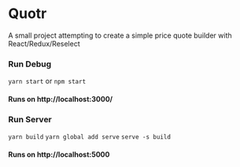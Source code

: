 # Quotr
A small project attempting to create a simple price quote builder with React/Redux/Reselect

### Run Debug
`yarn start`  or `npm start`
#### Runs on http://localhost:3000/
### Run Server
`yarn build`
`yarn global add serve`
`serve -s build`
#### Runs on http://localhost:5000